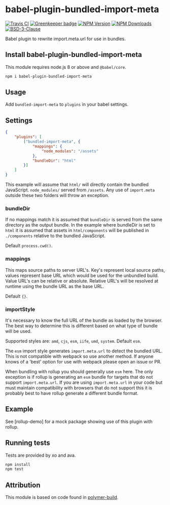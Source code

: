 # babel-plugin-bundled-import-meta

[![Travis CI][travis-image]][travis-url]
[![Greenkeeper badge][gk-image]](https://greenkeeper.io/)
[![NPM Version][npm-image]][npm-url]
[![NPM Downloads][downloads-image]][downloads-url]
[![BSD-3-Clause][license-image]](LICENSE)

Babel plugin to rewrite import.meta.url for use in bundles.

## Install babel-plugin-bundled-import-meta

This module requires node.js 8 or above and `@babel/core`.

```sh
npm i babel-plugin-bundled-import-meta
```

## Usage

Add `bundled-import-meta` to `plugins` in your babel settings.

## Settings

```json
{
	"plugins": [
		["bundled-import-meta", {
			"mappings": {
				"node_modules": "/assets"
			},
			"bundleDir": "html"
		}]
	]
}
```

This example will assume that `html/` will directly contain the bundled JavaScript.
`node_modules/` served from `/assets`.  Any use of `import.meta` outside these
two folders will throw an exception.

### bundleDir

If no mappings match it is assumed that `bundleDir` is served from the same directory
as the output bundle.  In the example where bundleDir is set to `html` it is assumed
that assets in `html/components` will be published in `./components` relative to the
bundled JavaScript.

Default `process.cwd()`.

### mappings

This maps source paths to server URL's.  Key's represent local source paths, values
represent base URL which would be used for the unbundled build.  Value URL's can be
relative or absolute.  Relative URL's will be resolved at runtime using the bundle
URL as the base URL.

Default `{}`.

### importStyle

It's necessary to know the full URL of the bundle as loaded by the browser.  The best
way to determine this is different based on what type of bundle will be used.

Supported styles are: `amd`, `cjs`, `esm`, `iife`, `umd`, `system`.  Default `esm`.

The `esm` import style generates `import.meta.url` to detect the bundled URL.  This
is not compatible with webpack so use another method.  If anyone knows of a 'best'
option for use with webpack please open an issue or PR.

When bundling with rollup you should generally use `esm` here.  The only exception is
if rollup is generating an `esm` bundle for targets that do not support
`import.meta.url`.  If you are using `import.meta.url` in your code but must maintain
compatibility with browsers that do not support this it is probably best to have rollup
generate a different bundle format.

## Example

See [rollup-demo] for a mock package showing use of this plugin with rollup.

## Running tests

Tests are provided by xo and ava.

```sh
npm install
npm test
```

## Attribution

This module is based on code found in [polymer-build].

[npm-image]: https://img.shields.io/npm/v/babel-plugin-bundled-import-meta.svg
[npm-url]: https://npmjs.org/package/babel-plugin-bundled-import-meta
[travis-image]: https://travis-ci.org/cfware/babel-plugin-bundled-import-meta.svg?branch=master
[travis-url]: https://travis-ci.org/cfware/babel-plugin-bundled-import-meta
[gk-image]: https://badges.greenkeeper.io/cfware/babel-plugin-bundled-import-meta.svg
[downloads-image]: https://img.shields.io/npm/dm/babel-plugin-bundled-import-meta.svg
[downloads-url]: https://npmjs.org/package/babel-plugin-bundled-import-meta
[license-image]: https://img.shields.io/npm/l/babel-plugin-bundled-import-meta.svg
[polymer-build]: https://github.com/Polymer/tools/blob/fdc9e5472674c63435e8188fdc00b342184ce8f3/packages/build/src/babel-plugin-import-meta.ts
